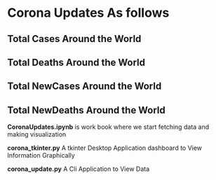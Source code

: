 # Corona Updates As follows

## Total Cases Around the World

## Total Deaths Around the World

## Total NewCases Around the World

## Total NewDeaths Around the World


**CoronaUpdates.ipynb** is work book where we start fetching data and making visualization

**corona_tkinter.py** A tkinter Desktop Application dashboard to View Information Graphically

**corona_update.py** A Cli Application to View Data
